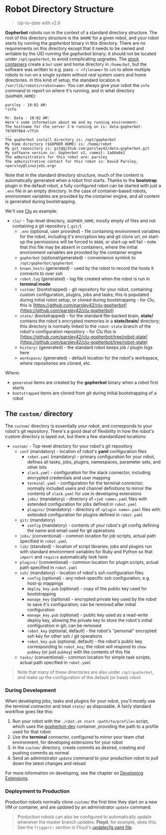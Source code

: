 # Robot Directory Structure

> Up-to-date with v2.6

**Gopherbot** robots run in the context of a standard directory structure. The root of this directory structure is the `$HOME` for a given robot, and your robot starts by running the *gopherbot* binary in this directory. There are no requirements on this directory except that it needs to be owned and writable by the UID running the *gopherbot* binary; it should not be located under `/opt/gopherbot`, to avoid complicating upgrades. The [stock containers](https://github.com/orgs/lnxjedi/packages) create a `bot` user and home directory in `/home/bot`, but the software was written to e.g. pass `-c <filename>` to `ssh` to allow multiple robots to run on a single system without _real_ system users and home directories. In this kind of setup, the standard location is `/var/lib/robots/<robotname>`. You can always give your robot the `info` command to report on where it's running, and in what directory (`$GOPHER_HOME`):
```
parsley - 10:02 AM:
*info

Mr. Data - 10:02 AM:
Here's some information about me and my running environment:
The hostname for the server I'm running on is: data-gopherbot-7878979b4-v7fsh
...
The gopherbot install directory is: /opt/gopherbot
My home directory ($GOPHER_HOME) is: /home/robot
My git repository is: git@github.com:parsley42/data-gopherbot.git
My software version is: Gopherbot v2, commit: 1a60a8e2
The administrators for this robot are: parsley
The administrative contact for this robot is: David Parsley, <parsley@linuxjedi.org>
```

Note that in the standard directory structure, much of the content is automatically generated when a robot first starts. Thanks to the **bootstrap** plugin in the default robot, a fully configured robot can be started with just a `.env` file in an empty directory. In the case of container-based robots, environment variables are provided by the container engine, and all content is generated during bootstrapping.

We'll use [Clu](https://github.com/parsley42/clu-gopherbot) as example:

* `clu/` - Top-level directory, `$GOPHER_HOME`; mostly empty of files and not containing a git repository (`.git/`)
    * `.env` (optional, user provided) - file containing environment variables for the robot, including it's encryption key and git clone url; on start-up the permissions will be forced to `0600`, or start-up will fail - note that this file may be absent in containers, where the initial environment variables are provided by the container engine
    * `gopherbot` (optional/generated) - convenience symlink to `/opt/gopherbot/gopherbot`
    * `known_hosts` (generated) - used by the robot to record the hosts it connects to over *ssh*
    * `robot.log` (generated) - log file created when the robot is run in **terminal mode**
    * `custom/` (bootstrapped) - git repository for your robot, containing custom configuration, plugins, jobs and tasks; this is populated during initial robot setup, or cloned during bootstrapping - for *Clu*, this is [https://github.com/parsley42/clu-gopherbot](https://github.com/parsley42/clu-gopherbot)
    * `state/` (bootstrapped) - for the standard file-backed brain, **state/** contains the robot's encrypted memories in a **state/brain/** directory; this directory is normally linked to the `robot-state` branch of the robot's configuration repository - for *Clu* this is [https://github.com/parsley42/clu-gopherbot/tree/robot-state](https://github.com/parsley42/clu-gopherbot/tree/robot-state)
    * `history/` (generated) - the standard robot keeps job / plugin logs here
    * `workspace/` (generated) - default location for the robot's workspace, where repositories are cloned, etc.

Where:
  * `generated` items are created by the **gopherbot** binary when a robot first starts
  * `bootstrapped` items are cloned from git during initial bootstrapping of a robot

## The `custom/` directory

The `custom/` directory is essentially *your robot*, and corresponds to your robot's git repository. There's a good deal of flexibility in how the robot's custom directory is layed out, but there a few standardized locations:
* `custom/` - Top-level directory for your robot's git repository
  * `conf` (mandatory) - location of robot's **yaml** configuration files
    * `robot.yaml` (mandatory) - primary configuration for your robot, defines all tasks, jobs, plugins, namespaces, parameter sets, and other bits
    * `slack.yaml` - configuration for the slack connector, including encrypted credentials and user mapping
    * `terminal.yaml` - configuration for the terminal connector; normally included users and channel definitions to mirror the contents of `slack.yaml` for use in developing extensions
    * `jobs/` (mandatory) - directory of `<job name>.yaml` files with extended configuration for jobs defined in `robot.yaml`
    * `plugins/` (mandatory) - directory of `<plugin name>.yaml` files with extended configuration for plugins defined in `robot.yaml`
  * `git/` (mandatory)
    * `config` (mandatory) - contents of your robot's git config defining the name and email used for git operations
  * `jobs/` (conventional) - common location for job scripts, actual path specified in `robot.yaml`
  * `lib/` (standard) - location of script libraries; jobs and plugins run with standard environment variables for Ruby and Python so that `import` and `require` automatically look here
  * `plugins/` (conventional) - common location for plugin scripts, actual path specified in `robot.yaml`
  * `ssh/` (mandatory) - location of robot's ssh configuration files
    * `config` (optional) - any robot-specific ssh configuration, e.g. host-ip mappings
    * `deploy_key.pub` (optional) - copy of the public key used for bootstrapping
    * `manage_key` (optional) - encrypted private key used by the robot to save it's configuration; can be removed after initial configuration
    * `manage_key.pub` (optional) - public key used as a read-write deploy key, allowing the private key to store the robot's initial configuration in git; can be removed
    * `robot_key` (optional, default) - the robot's "personal" encrypted ssh key for other ssh / git operations
    * `robot_key.pub` (optional, default) - the robot's public key corresponding to `robot_key`; the robot will respond to `show pubkey` (or just `pubkey`) with the contents of this file
  * `tasks/` (conventional) - common location for simple task scripts, actual path specified in `robot.yaml`

> Note that many of these directories are also under `/opt/gopherbot`, and make up the configuration of the default (or base) robot.

### During Development

When developing jobs, tasks and plugins for your robot, you'll mostly use the terminal connector and treat `state/` as disposable. A fairly standard workflow goes like this:
1. Run your robot with the `./cbot.sh start <path/to/profile>` script, which uses the [gopherbot-dev](https://github.com/lnxjedi/gopherbot/pkgs/container/gopherbot-dev) container, providing the path to a profile used for that robot
1. Use the **terminal** connector, configured to mirror your team chat environment, for developing extensions for your robot
1. In the `custom/` directory, create commits as desired, creating and pushing commits as normal
1. Send an administrator `update` command to your production robot to pull down the latest changes and reload

For more information on developing, see the chapter on [Developing Extensions](../botprogramming.md).

### Deployment to Production

Production robots normally clone `custom/` the first time they start on a new VM or container, and are updated by an administrator `update` command.

> Production robots can also be configured to automatically update whenever the master branch updates. **Floyd**, for example, does this. See the `Triggers:` section in Floyd's [updatecfg.yaml file](https://github.com/parsley42/floyd-gopherbot/blob/master/conf/jobs/updatecfg.yaml).
